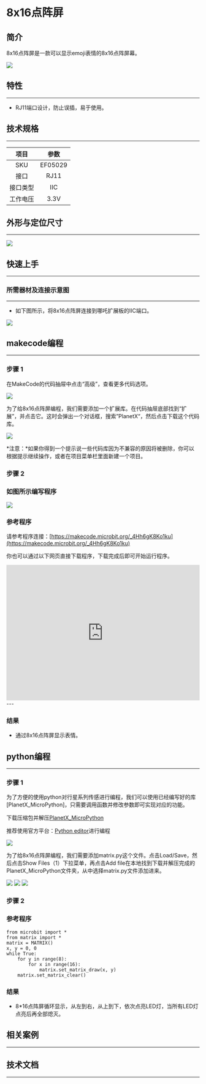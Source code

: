 # 8x16点阵屏

## 简介
8x16点阵屏是一款可以显示emoji表情的8x16点阵屏幕。

![](./images/05029_01.png)

## 特性
---
- RJ11端口设计，防止误插，易于使用。
## 技术规格
---

项目 | 参数 
:-: | :-: 
SKU|EF05029
接口|RJ11
接口类型|IIC
工作电压|3.3V





## 外形与定位尺寸
---


![](./images/05029_02.png)


## 快速上手
---

### 所需器材及连接示意图
---

- 如下图所示，将8x16点阵屏连接到哪吒扩展板的IIC端口。


![](./images/05029_03.png)

## makecode编程
---

### 步骤 1
在MakeCode的代码抽屉中点击“高级”，查看更多代码选项。

![](./images/05001_04.png)

为了给8x16点阵屏编程，我们需要添加一个扩展库。在代码抽屉底部找到“扩展”，并点击它。这时会弹出一个对话框，搜索”PlanetX“，然后点击下载这个代码库。

![](./images/05001_05.png)

*注意：*如果你得到一个提示说一些代码库因为不兼容的原因将被删除，你可以根据提示继续操作，或者在项目菜单栏里面新建一个项目。
### 步骤 2
### 如图所示编写程序

![](./images/05029_06.png)


### 参考程序
请参考程序连接：[https://makecode.microbit.org/_4Hh6gK8Ko1ku](https://makecode.microbit.org/_4Hh6gK8Ko1ku)

你也可以通过以下网页直接下载程序，下载完成后即可开始运行程序。

<div style="position:relative;height:0;padding-bottom:70%;overflow:hidden;"><iframe style="position:absolute;top:0;left:0;width:100%;height:100%;" src="https://makecode.microbit.org/#pub:_4Hh6gK8Ko1ku" frameborder="0" sandbox="allow-popups allow-forms allow-scripts allow-same-origin"></iframe></div>  
---

### 结果
- 通过8x16点阵屏显示表情。

## python编程
---


### 步骤 1
为了方便的使用python对行星系列传感进行编程，我们可以使用已经编写好的库[PlanetX_MicroPython]，只需要调用函数并修改参数即可实现对应的功能。

下载压缩包并解压[PlanetX_MicroPython](https://github.com/lionyhw/PlanetX_MicroPython/archive/master.zip)

推荐使用官方平台：[Python editor](https://python.microbit.org/v/2.0)进行编程

![](./images/05001_07.png)

为了给8x16点阵屏编程，我们需要添加matrix.py这个文件。点击Load/Save，然后点击Show Files（1）下拉菜单，再点击Add file在本地找到下载并解压完成的PlanetX_MicroPython文件夹，从中选择matrix.py文件添加进来。

![](./images/05001_08.png)
![](./images/05001_09.png)
![](./images/05029_10.png)

### 步骤 2
### 参考程序
```
from microbit import *
from matrix import *
matrix = MATRIX()
x, y = 0, 0
while True:
    for y in range(8):
        for x in range(16):
            matrix.set_matrix_draw(x, y)
    matrix.set_matrix_clear()
```


### 结果
- 8*16点阵屏循环显示，从左到右，从上到下，依次点亮LED灯，当所有LED灯点亮后再全部熄灭。
## 相关案例
---

## 技术文档
---
